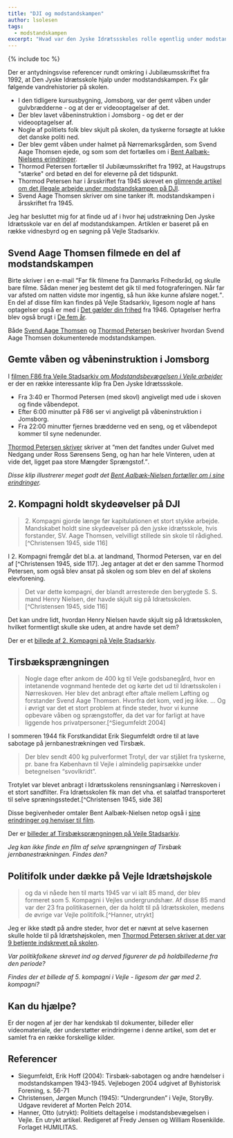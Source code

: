 ```yaml
---
title: "DJI og modstandskampen"
author: lsolesen
tags:
  - modstandskampen
excerpt: "Hvad var den Jyske Idrætssskoles rolle egentlig under modstandskampen?"
---
```


{% include toc %}

Der er antydningsvise referencer rundt omkring i Jubilæumsskriftet fra 1992, at Den Jyske Idrætsskole hjalp under modstandskampen. Fx går følgende vandrehistorier på skolen.

- I den tidligere kursusbygning, Jomsborg, var der gemt våben under gulvbrædderne - og at der er videooptagelser af det.
- Der blev lavet våbeninstruktion i Jomsborg - og det er der videooptagelser af.
- Nogle af politiets folk blev skjult på skolen, da tyskerne forsøgte at lukke det danske politi ned.
- Der blev gemt våben under halmet på Nørremarksgården, som Svend Aage Thomsen ejede, og som som det fortælles om i [Bent Aalbæk-Nielsens erindringer](/mine-aar-paa-dji-bent-aalbaek/).
- Thormod Petersen fortæller til Jubilæumsskriftet fra 1992, at Haugstrups "stærke" ord betød en del for eleverne på det tidspunkt.
- Thormod Petersen har i årsskriftet fra 1945 skrevet en [glimrende artikel om det illegale arbejde under modstandskampen på DJI](/dji-illegale-periode/).
- Svend Aage Thomsen skriver om sine tanker ift. modstandskampen i årsskriftet fra 1945.

Jeg har besluttet mig for at finde ud af i hvor høj udstrækning Den Jyske Idrætsskole var en del af modstandskampen. Artiklen er baseret på en række vidnesbyrd og en søgning på Vejle Stadsarkiv.

## Svend Aage Thomsen filmede en del af modstandskampen

Birte skriver i en e-mail <q>Far fik filmene fra Danmarks Frihedsråd, og skulle bare filme. Sådan mener jeg bestemt det gik til med fotograferingen. Når far var afsted om natten vidste  mor ingentig, så hun ikke kunne afsløre noget.</q>. En del af disse film kan findes på Vejle Stadsarkiv, ligesom nogle af hans optagelser også er med i [Det gælder din frihed](http://filmcentralen.dk/alle/film/det-gaelder-din-frihed) fra 1946. Optagelser herfra blev også brugt i [De fem år](https://fjernleje.filmstriben.dk/film/9000001085/de-fem-ar).

Både [Svend Aage Thomsen](/elevbrev-1945-svend-aage-thomsen/) og [Thormod Petersen](/dji-illegale-periode/) beskriver hvordan Svend Aage Thomsen dokumenterede modstandskampen.
 
## Gemte våben og våbeninstruktion i Jomsborg

I [filmen F86 fra Vejle Stadsarkiv om _Modstandsbevægelsen i Vejle arbejder_](https://arkiv.dk/vis/2271918) er der en række interessante klip fra Den Jyske Idrætssskole.

- Fra 3:40 er Thormod Petersen (med skovl) angiveligt med ude i skoven og finde våbendepot.
- Efter 6:00 minutter på F86 ser vi angiveligt på våbeninstruktion i Jomsborg. 
- Fra 22:00 minutter fjernes brædderne ved en seng, og et våbendepot kommer til syne nedenunder.

[Thormod Petersen skriver](/dji-illegale-periode/) skriver at <q>men det fandtes under Gulvet med Nedgang under Ross Sørensens Seng, og han har hele Vinteren, uden at vide det, ligget paa store Mængder Sprængstof.</q>.

_Disse klip illustrerer meget godt det [Bent Aalbæk-Nielsen fortæller om i sine erindringer](/mine-aar-paa-dji-bent-aalbaek/)._

## 2. Kompagni holdt skydeøvelser på DJI

> 2\. Kompagni gjorde længe før kapitulationen et stort stykke arbejde. Mandskabet holdt sine skydeøvelser på den jyske idrætsskole, hvis forstander, SV. Aage Thomsen, velvilligt stillede sin skole til rådighed. [^Christensen 1945, side 116]

I 2. Kompagni fremgår det bl.a. at landmand, Thormod Petersen, var en del af [^Christensen 1945, side 117]. Jeg antager at det er den samme Thormod Petersen, som også blev ansat på skolen og som blev en del af skolens elevforening.

> Det var dette kompagni, der blandt arresterede den berygtede S. S. mand Henry Nielsen, der havde skjult sig på Idrætsskolen. [^Christensen 1945, side 116]

Det kan undre lidt, hvordan Henry Nielsen havde skjult sig på Idrætsskolen, hvilket formentligt skulle ske uden, at andre havde set dem?

Der er et [billede af 2. Kompagni på Vejle Stadsarkiv](https://arkiv.dk/vis/2385024).

## Tirsbæksprængningen

> Nogle dage efter ankom de 400 kg til Vejle godsbanegård, hvor en intetanende vognmand hentede det og kørte det ud til Idrætsskolen i Nørreskoven. Her blev det anbragt efter aftale mellem Løfting og forstander Svend Aage Thomsen. Hvorfra det kom, ved jeg ikke. … Og i øvrigt var det et stort problem at finde steder, hvor vi kunne opbevare våben og sprængstoffer, da det var for farligt at have liggende hos privatpersoner.[^Siegumfeldt 2004]

I sommeren 1944 fik Forstkandidat Erik Siegumfeldt ordre til at lave sabotage på jernbanestrækningen ved Tirsbæk.

> Der blev sendt 400 kg pulverformet Trotyl, der var stjålet fra tyskerne, pr. bane fra København til Vejle i almindelig papirsække under betegnelsen “svovlkridt”.

Trotylet var blevet anbragt i Idrætsskolens rensningsanlæg i Nørreskoven i et stort sandfilter. Fra Idrætsskolen fik man det vha. et salatfad transporteret til selve spræningsstedet.[^Christensen 1945, side 38]

Disse begivenheder omtaler Bent Aalbæk-Nielsen netop også i [sine erindringer og henviser til film](/mine-aar-paa-dji-bent-aalbaek/). 

Der er [billeder af Tirsbæksprængningen på Vejle Stadsarkiv](https://arkiv.dk/soeg?searchstring=tirsb%C3%A6k+sabotage&arkiv=321).

_Jeg kan ikke finde en film af selve sprængningen af Tirsbæk jernbanestrækningen. Findes den?_

## Politifolk under dække på Vejle Idrætshøjskole

> og da vi nåede hen til marts 1945 var vi ialt 85 mand, der blev formeret som 5. Kompagni i Vejles undergrundshær. Af disse 85 mand var der 23 fra politikasernen, der da holdt til på Idrætsskolen, medens de øvrige var Vejle politifolk.[^Hanner, utrykt]

Jeg er ikke stødt på andre steder, hvor det er nævnt at selve kasernen skulle holde til på Idrætshøjskolen, men [Thormod Petersen skriver at der var 9 betjente indskrevet på skolen](/dji-illegale-periode/).

_Var politikfolkene skrevet ind og derved figurerer de på holdbillederne fra den periode?_

_Findes der et billede af 5. kompagni i Vejle - ligesom der gør med 2. kompagni?_

## Kan du hjælpe?

Er der nogen af jer der har kendskab til dokumenter, billeder eller videomateriale, der understøtter erindringerne i denne artikel, som det er samlet fra en række forskellige kilder. 

## Referencer

- Siegumfeldt, Erik Hoff (2004): Tirsbæk-sabotagen og andre hændelser i modstandskampen 1943-1945. Vejlebogen 2004 udgivet af Byhistorisk Forening, s. 56-71
- Christensen, Jørgen Munch (1945): “Undergrunden” i Vejle, StoryBy. Udgave revideret af Morten Pelch 2014.
- Hanner, Otto (utrykt): Politiets deltagelse i modstandsbevægelsen i Vejle. En utrykt artikel. Redigeret af Fredy Jensen og William Rosenkilde. Forlaget HUMILITAS.
